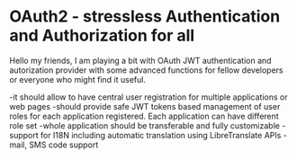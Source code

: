 # OAuth2 - stressless Authentication and Authorization for all

Hello my friends, I am playing a bit with OAuth JWT authentication and autorization provider with some advanced functions for fellow developers or everyone who might find it useful. 

-it should allow to have central user registration for multiple applications or web pages
-should provide safe JWT tokens based management of user roles for each application registered. Each application can have different role set
-whole application should be transferable and fully customizable 
-support for I18N including automatic translation using LibreTranslate APIs 
-mail, SMS code support
